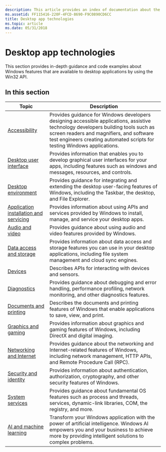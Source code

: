 ```yaml
---
description: This article provides an index of documentation about the available Win32 APIs for Windows features and technologies.
ms.assetid: FF115416-220F-4FCD-8690-F9C0890CD6CC
title: Desktop app technologies
ms.topic: article
ms.date: 05/31/2018
---
```


# Desktop app technologies

This section provides in-depth guidance and code examples about Windows features that are available to desktop applications by using the Win32 API.

## In this section

| Topic | Description  |  
|----------------------------------|---|
| [Accessibility](accessibility/accessibility.md) | Provides guidance for Windows developers designing accessible applications, assistive technology developers building tools such as screen readers and magnifiers, and software test engineers creating automated scripts for testing Windows applications. |
| [Desktop user interface](windows-application-ui-development.md) | Provides information that enables you to develop graphical user interfaces for your apps, including features such as windows and messages, resources, and controls. |
| [Desktop environment](user-interface.md) | Provides guidance for integrating and extending the desktop user-facing features of Windows, including the Taskbar, the desktop, and File Explorer. |
| [Application installation and servicing](application-installing-and-servicing.md) | Provides information about using APIs and services provided by Windows to install, manage, and service your desktop apps. |
| [Audio and video](audio-and-video.md) | Provides guidance about using audio and video features provided by Windows. |
| [Data access and storage](data-access-and-storage.md) | Provides information about data access and storage features you can use in your desktop applications, including file system management and cloud sync engines.  |
| [Devices](devices.md) | Describes APIs for interacting with devices and sensors. |
| [Diagnostics](diagnostics.md) | Provides guidance about debugging and error handling, performance profiling, network monitoring, and other diagnostics features. |
| [Documents and printing](printdocs/documents-and-printing.md) | Describes the documents and printing features of Windows that enable applications to save, view, and print.  |
| [Graphics and gaming](graphics-and-multimedia.md) | Provides information about graphics and gaming features of Windows, including DirectX and digital imaging.  |
| [Networking and Internet](networking.md) | Provides guidance about the networking and Internet-related features of Windows, including network management, HTTP APIs, and Remote Procedure Call (RPC). |
| [Security and identity](security.md) | Provides information about authentication, authorization, cryptography, and other security features of Windows. |
| [System services](system-services.md) | Provides guidance about fundamental OS features such as process and threads, services, dynamic-link libraries, COM, the registry, and more. |
| [AI and machine learning](/windows/ai/) | Transform your Windows application with the power of artificial intelligence. Windows AI empowers you and your business to achieve more by providing intelligent solutions to complex problems. |

<!--
<br/>

| User Interface and accessibility | System services and fundamentals  |  Audio, video, and graphics  |
|----------------------------------|---|----|
| [Desktop User Interface](windows-application-ui-development.md)<br/>[Windows and messages](winmsg/windowing.md)<br/>[Desktop Window Manager](dwm/dwm-overview.md)<br/>[Menus and other resources](menurc/resources.md)<br/>[Dialog boxes](dlgbox/dialog-boxes.md)<br/>[Data exchange](dataxchg/data-exchange.md)<br/>[High DPI](hidpi/high-dpi-desktop-application-development-on-windows.md)<br/>[Windows controls (Win32)](controls/window-controls.md)<br/>[Desktop environment and shell](user-interface.md)<br/>[Windows Property System](properties/windows-properties-system.md)<br/>[Accessibility](accessibility.md) | [System services](system-services.md)<br/>[Component Object Model (COM)](com/component-object-model--com--portal.md)<br/>[COM+](cossdk/component-services-portal.md)<br/>[Structured storage](stg/structured-storage-start-page.md)<br/>[Dynamic-link libraries](dlls/dynamic-link-libraries.md)<br/>[Interprocess communications](ipc/interprocess-communications.md)<br/>[Memory management](memory/memory-management.md)<br/>[Power management](power/power-management-portal.md)<br/>[Processes and threads](procthread/processes-and-threads.md)<br/>[Services](services/services.md)<br/>[Synchronization](sync/synchronization.md)<br/>[Windows system information](sysinfo/windows-system-information.md) | [Audio and video technologies](audio-and-video.md)<br/>[Core Audio APIs](coreaudio/core-audio-apis-in-windows-vista.md)<br/>[DirectShow](directshow/directshow.md)<br/>[Windows Multimedia](multimedia/windows-multimedia-start-page.md)<br/>[Graphics and gaming technologies](graphics-and-multimedia.md)<br/>[DirectX](directx.md)<br/>[Direct2D](direct2d/direct2d-portal.md)<br/>[Direct3D](direct3d.md)<br/>[Windows GDI](gdi/windows-gdi.md)<br/>[GDI+](gdiplus/-gdiplus-gdi-start.md)<br/>[OpenGL](opengl/opengl.md)<br/>[Windows Imaging Component](wic/-wic-lh.md) |

<br/>

| Networking and Internet | Data access and storage  |  Devices, documents, and printing  |
|----------------------------------|---|----|
| [Networking and Internet overview](networking.md)<br/>[Remote Procedure Call](rpc/rpc-start-page.md)<br/>[Delivery optimization](delivery_optimization/delivery-optimization-portal.md)<br/>[Network interfaces](network-interfaces.md)<br/>[Network management](netmgmt/network-management.md)<br/>[Network share management](netshare/network-share-management.md)<br/>[Windows networking](wnet/windows-networking-wnet-.md)<br/>[Windows Sockets 2](winsock/windows-sockets-start-page-2.md)<br/>[Wireless networking](wireless-networking.md) | [Data access and storage overview](data-access-and-storage.md)<br/>[Local file systems](fileio/file-systems.md)<br/>[Distributed File System](dfs/distributed-file-system.md)<br/>[Projected File System](projfs/projected-file-system.md)<br/>[Cloud sync engines](cfapi/cloud-files-api-portal.md)<br/>[Virtual Storage](VStor/virtual-storage.md)<br/>[Background Intelligent Transfer Service](bits/background-intelligent-transfer-service-portal.md)<br/>[Backup](backup.md) | [Devices overview](devices.md)<br/>[Communications resources](devio/communications-resources.md)<br/>[Location API](locationapi/windows-location-api-portal.md)<br/>[Sensor API](sensorsapi/portal.md)<br/>[UPnP APIs](upnp/universal-plug-and-play-start-page.md)<br/>[Windows Portable Devices](windows-portable-devices.md)<br/>[Documents and printing](printdocs/documents-and-printing.md) |

<br/>

| Security and identity | Diagnostics and testing  |  Packaging and installation  |
|----------------------------------|---|----|
| [Security and identity overview](security.md)<br/>[Antimalware Scan Interface](amsi/antimalware-scan-interface-portal.md)<br/>[Authentication](secauthn/authentication-portal.md)<br/>[Authorization](secauthz/authorization-portal.md)<br/>[Certificate Enrollment API](seccertenroll/certenroll-portal.md)<br/>[Cryptography (CNG)](seccng/cng-portal.md)<br/>[Rights Management](SrvNodes/rights-management.md)<br/>[Security Management](secmgmt/management-portal.md)<br/>[TPM Base Services](tbs/tpm-base-services-portal.md)<br/>[Windows Biometric Framework](secbiomet/biometric-service-api-portal.md) | [Diagnostics overview](diagnostics.md)<br/>[Debugging and error handling](debugging-and-error-handling.md)<br/>[Network Monitor](netmon2/network-monitor.md)<br/>[System Monitor](sysmon/system-monitor-portal.md)<br/>[Performance counters](perfctrs/performance-counters-portal.md)<br/>[Windows error reporting](wer/windows-error-reporting.md)<br/>[Windows events](events/windows-events.md)<br/>[TraceLogging](tracelogging/trace-logging-portal.md)<br/>[Debugging tools for Windows](//docs.microsoft.com/windows-hardware/drivers/debugger/index) | [MSIX packaging](//docs.microsoft.com/windows/msix)<br/>[Application install and servicing](application-installing-and-servicing.md)<br/>[Side-by-side assemblies](sbscs/isolated-applications-and-side-by-side-assemblies-portal.md)<br/>[Packaging and query of UWP apps](appxpkg/appx-portal.md)<br/>[Windows Installer](msi/windows-installer-portal.md)<br/>[Desktop Application Program](appxpkg/windows-desktop-application-program.md)<br/>[Windows containers](//docs.microsoft.com/virtualization/windowscontainers/about/) |

-->

<!--
:::row:::
    :::column:::
        ![User Interface and accessibility](/media/illustrations/bcs-partner-advanced-management-add-user-1.svg?branch=master)
        ### User Interface and accessibility
        * [Desktop User Interface](windows-application-ui-development.md)
        * [Windows and messages](winmsg/windowing.md)
        * [Desktop Window Manager](dwm/dwm-overview.md)
        * [Dialog boxes](dlgbox/dialog-boxes.md)
        * [Menus and other resources](menurc/resources.md)
        * [Data exchange](dataxchg/data-exchange.md)
        * [High DPI](hidpi/high-dpi-desktop-application-development-on-windows.md)
        * [Windows controls (Win32)](controls/window-controls.md)
        * [Desktop environment and shell](user-interface.md)
        * [Windows Property System](properties/windows-properties-system.md)
        * [Accessibility](accessibility.md)
    :::column-end:::
    :::column:::
        ![System and fundamentals](/media/illustrations/biztalk-get-started-get-started.svg?branch=master)
        ### System services and fundamentals
        * [System services](system-services.md)
        * [Component Object Model (COM)](com/component-object-model--com--portal.md)
        * [COM+](cossdk/component-services-portal.md)
        * [Structured storage](stg/structured-storage-start-page.md)
        * [Dynamic-link libraries](dlls/dynamic-link-libraries.md)
        * [Interprocess communications](ipc/interprocess-communications.md)
        * [Memory management](memory/memory-management.md)
        * [Power management](power/power-management-portal.md)
        * [Processes and threads](procthread/processes-and-threads.md)
        * [Services](services/services.md)
        * [Synchronization](sync/synchronization.md)
        * [Windows system information](sysinfo/windows-system-information.md)
    :::column-end:::
    :::column:::
        ![Audio, video, and graphics](/media/illustrations/virtualization-containers-samples.svg?branch=master)
        ### Audio, video, and graphics
        * [Audio and video technologies](audio-and-video.md)
        * [Core Audio APIs](coreaudio/core-audio-apis-in-windows-vista.md)
        * [DirectShow](directshow/directshow.md)
        * [Windows Multimedia](multimedia/windows-multimedia-start-page.md)
        * [Graphics and gaming technologies](graphics-and-multimedia.md)
        * [DirectX](directx.md)
        * [Direct2D](direct2d/direct2d-portal.md)
        * [Direct3D](direct3d.md)
        * [Windows GDI](gdi/windows-gdi.md)
        * [GDI+](gdiplus/-gdiplus-gdi-start.md)
        * [OpenGL](opengl/opengl.md)
        * [Windows Imaging Component](wic/-wic-lh.md)
    :::column-end:::
:::row-end:::
:::row:::
    :::column:::
        ![Networking and Internet](/media/illustrations/teams-voice-deployment.svg?branch=master)
        ### Networking and Internet
        * [Networking and Internet overview](networking.md)
        * [Remote Procedure Call](rpc/rpc-start-page.md)
        * [Delivery Optimization](delivery_optimization/delivery-optimization-portal.md)
        * [Network interfaces](network-interfaces.md)
        * [Network Management](netmgmt/network-management.md)
        * [Network Share Management](netshare/network-share-management.md)
        * [Windows Networking](wnet/windows-networking-wnet-.md)
        * [Windows Sockets 2](winsock/windows-sockets-start-page-2.md)
        * [Wireless Networking](wireless-networking.md)
    :::column-end:::
    :::column:::
        ![Data access and storage](/media/illustrations/azure-architecture-patterns.svg?branch=master)
        ### Data access and storage
        * [Data access and storage overview](data-access-and-storage.md)
        * [Local File Systems](fileio/file-systems.md)
        * [Distributed File System](dfs/distributed-file-system.md)
        * [Projected File System](projfs/projected-file-system.md)
        * [Cloud Sync Engines](cfapi/cloud-files-api-portal.md)
        * [Virtual Storage](VStor/virtual-storage.md)
        * [Background Intelligent Transfer Service](bits/background-intelligent-transfer-service-portal.md)
        * [Backup](backup.md)
    :::column-end:::
    :::column:::
        ![Devices, documents, and printing](/media/illustrations/virtualization-hperv-server-doc-archive.svg?branch=master)
        ### Devices, documents, and printing
        * [Devices overview](devices.md)
        * [Communications Resources](devio/communications-resources.md)
        * [Location API](locationapi/windows-location-api-portal.md)
        * [Sensor API](sensorsapi/portal.md)
        * [UPnP APIs](upnp/universal-plug-and-play-start-page.md)
        * [Windows Portable Devices](windows-portable-devices.md)
        * [Documents and Printing](printdocs/documents-and-printing.md)
    :::column-end:::
:::row-end:::
:::row:::
    :::column:::
        ![Security and identity](/media/illustrations/bcs-partner-advanced-management-password-3.svg?branch=master)
        ### Security and identity
        * [Security and identity overview](security.md)
        * [Antimalware Scan Interface](amsi/antimalware-scan-interface-portal.md)
        * [Authentication](secauthn/authentication-portal.md)
        * [Authorization](secauthz/authorization-portal.md)
        * [Certificate Enrollment API](seccertenroll/certenroll-portal.md)
        * [Cryptography (CNG)](seccng/cng-portal.md)
        * [Rights Management](SrvNodes/rights-management.md)
        * [Security Management](secmgmt/management-portal.md)
        * [TPM Base Services](tbs/tpm-base-services-portal.md)
        * [Windows Biometric Framework](secbiomet/biometric-service-api-portal.md)
    :::column-end:::
    :::column:::
        ![Diagnostics and testing](/media/illustrations/team-services-dev-ops-test.svg?branch=master)
        ### Diagnostics and testing
        * [Diagnostics overview](diagnostics.md)
        * [Debugging and error handling](debugging-and-error-handling.md)
        * [Network Monitor](netmon2/network-monitor.md)
        * [System Monitor](sysmon/system-monitor-portal.md)
        * [Performance counters](perfctrs/performance-counters-portal.md)
        * [Windows error reporting](wer/windows-error-reporting.md)
        * [Windows events](events/windows-events.md)
        * [TraceLogging](tracelogging/trace-logging-portal.md)
        * [Debugging tools for Windows](//docs.microsoft.com/windows-hardware/drivers/debugger/index)
    :::column-end:::
    :::column:::
        ![Packaging and installation](/media/illustrations/biztalk-host-integration-install-configure.svg?branch=master)
        ### Packaging and installation
        * [MSIX packaging and deployment](//docs.microsoft.com/windows/msix)
        * [Application Installation and Servicing](application-installing-and-servicing.md)
        * [Isolated Applications and Side-by-side Assemblies](sbscs/isolated-applications-and-side-by-side-assemblies-portal.md)
        * [Packaging, deployment, and query of UWP apps](appxpkg/appx-portal.md)
        * [Windows Installer](msi/windows-installer-portal.md)
        * [Windows Desktop Application Program](appxpkg/windows-desktop-application-program.md)
        * [Windows containers](//docs.microsoft.com/virtualization/windowscontainers/about/)
    :::column-end:::
:::row-end:::
-->

